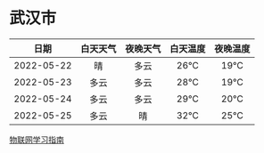 # 武汉市
|日期|白天天气|夜晚天气|白天温度|夜晚温度|
|:--:|:--:|:--:|:--:|:--:|
|2022-05-22|晴|多云|26℃|19℃|
|2022-05-23|多云|多云|28℃|19℃|
|2022-05-24|多云|多云|29℃|20℃|
|2022-05-25|多云|晴|32℃|25℃|
 
[物联网学习指南](http://doc.lziqi.top/IoT)
